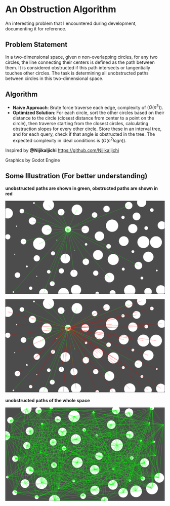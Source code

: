# An Obstruction Algorithm

An interesting problem that I encountered during development, documenting it for reference.

## Problem Statement

In a two-dimensional space, given $n$ non-overlapping circles, for any two circles, the line connecting their centers is defined as the path between them. It is considered obstructed if this path intersects or tangentially touches other circles. The task is determining all unobstructed paths between circles in this two-dimensional space.

## Algorithm

* **Naive Approach**: Brute force traverse each edge, complexity of $(O(n^3)$).
* **Optimized Solution**: For each circle, sort the other circles based on their distance to the circle (closest distance from center to a point on the circle), then traverse starting from the closest circles, calculating obstruction slopes for every other circle. Store these in an interval tree, and for each query, check if that angle is obstructed in the tree. The expected complexity in ideal conditions is $(O(n^2 log n))$.

Inspired by **@NijikaIjichi** https://github.com/NijikaIjichi

Graphics by Godot Engine

## Some Illustration (For better understanding)
**unobstructed paths are shown in green, obstructed paths are shown in red**

![1](img/1.PNG)

![2](img/2.PNG)

**unobstructed paths of the whole space**

![3](img/3.PNG)
